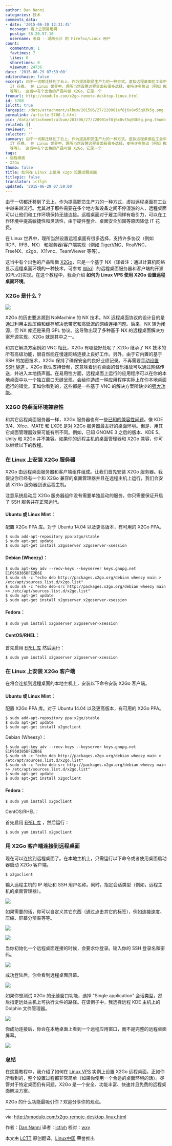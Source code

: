 ```yaml
---
author: Dan Nanni
categories: 技术
comments_data:
- date: '2015-06-30 12:31:45'
  message: 看上去很易用啊
  postip: 58.20.97.10
  username: 来自 - 湖南长沙 的 Firefox/Linux 用户
count:
  commentnum: 1
  favtimes: 7
  likes: 0
  sharetimes: 0
  viewnum: 24736
date: '2015-06-29 07:59:00'
editorchoice: false
excerpt: 由于一切都迁移到了云上，作为提高职员生产力的一种方式，虚拟远程桌面在工业中越来越流行。尤其对于那些需要在多个地方和设备之间不停漫游的人，远程桌面可以让他们和工作环境保持无缝连接。远程桌面对于雇主同样有吸引力，可以在工作环境中提高敏捷性和灵活性，由于硬件整合、桌面安全加固等原因降低
  IT 花费。 在 Linux 世界中，理所当然设置远程桌面有很多选择，支持许多协议（例如 RDP、RFB、NX） 和服务器/客户端实现（例如 TigerVNC、RealVNC、FreeNX、x2go、X11vnc、TeamViewer
  等等）。 这当中有个出色的产品叫做 X2Go，它是一个
fromurl: http://xmodulo.com/x2go-remote-desktop-linux.html
id: 5708
islctt: true
largepic: /data/attachment/album/201506/27/220901ef8j6x8v55q03k5g.png
permalink: /article-5708-1.html
pic: /data/attachment/album/201506/27/220901ef8j6x8v55q03k5g.png.thumb.jpg
related: []
reviewer: ''
selector: ''
summary: 由于一切都迁移到了云上，作为提高职员生产力的一种方式，虚拟远程桌面在工业中越来越流行。尤其对于那些需要在多个地方和设备之间不停漫游的人，远程桌面可以让他们和工作环境保持无缝连接。远程桌面对于雇主同样有吸引力，可以在工作环境中提高敏捷性和灵活性，由于硬件整合、桌面安全加固等原因降低
  IT 花费。 在 Linux 世界中，理所当然设置远程桌面有很多选择，支持许多协议（例如 RDP、RFB、NX） 和服务器/客户端实现（例如 TigerVNC、RealVNC、FreeNX、x2go、X11vnc、TeamViewer
  等等）。 这当中有个出色的产品叫做 X2Go，它是一个
tags:
- 远程桌面
- X2Go
thumb: false
title: 如何在 Linux 上使用 x2go 设置远程桌面
titlepic: false
translator: ictlyh
updated: '2015-06-29 07:59:00'
---
```


由于一切都迁移到了云上，作为提高职员生产力的一种方式，虚拟远程桌面在工业中越来越流行。尤其对于那些需要在多个地方和设备之间不停漫游的人，远程桌面可以让他们和工作环境保持无缝连接。远程桌面对于雇主同样有吸引力，可以在工作环境中提高敏捷性和灵活性，由于硬件整合、桌面安全加固等原因降低 IT 花费。


在 Linux 世界中，理所当然设置远程桌面有很多选择，支持许多协议（例如 RDP、RFB、NX） 和服务器/客户端实现（例如 [TigerVNC](http://ask.xmodulo.com/centos-remote-desktop-vps.html)、RealVNC、FreeNX、x2go、X11vnc、TeamViewer 等等）。


这当中有个出色的产品叫做 [X2Go](http://wiki.x2go.org/)，它是一个基于 NX（译者注：通过计算机网络显示远程桌面环境的一种技术，可参考 [Wiki](https://en.wikipedia.org/wiki/NX_technology)）的远程桌面服务器和客户端的开源(GPLv2)实现。在这个教程中，我会介绍 **如何为 Linux VPS 使用 X2Go 设置远程桌面环境**。


### X2Go 是什么？


![](/data/attachment/album/201506/27/220901ef8j6x8v55q03k5g.png)


X2Go 的历史要追溯到 NoMachine 的 NX 技术。NX 远程桌面协议的设计目的是通过利用主动压缩和缓存解决低带宽和高延迟的网络连接问题。后来，NX 转为闭源，但 NX 库还是采用 GPL 协议。这导致出现了多种基于 NX 的远程桌面解决方案开源实现，X2Go 就是其中之一。


和其它解决方案例如 VNC 相比，X2Go 有哪些好处呢？ X2Go 继承了 NX 技术的所有高级功能，很自然能在慢速网络连接上良好工作。另外，由于它内置的基于 SSH 的加密技术，X2Go 保持了确保安全的良好业绩记录。不再需要[手动设置 SSH 隧道](http://xmodulo.com/how-to-set-up-vnc-over-ssh.html) 。X2Go 默认支持音频，这意味着远程桌面的音乐播放可以通过网络传送，并进入本地扬声器。在易用性方面，远程桌面上运行的应用程序可以在你的本地桌面中以一个独立窗口无缝呈现，会给你造成一种应用程序实际上在你本地桌面运行的错觉。正如你看到的，这些都是一些基于 VNC 的解决方案所缺少的[强大功能](http://wiki.x2go.org/doku.php/doc:newtox2go)。


### X2GO 的桌面环境兼容性


和其它远程桌面服务器一样，X2Go 服务器也有一些[已知的兼容性问题](http://wiki.x2go.org/doku.php/doc:de-compat)。像 KDE 3/4、Xfce、MATE 和 LXDE 是对 X2Go 服务器最友好的桌面环境。但是，用其它桌面管理器效果可能有所不同。例如，已知 GNOME 3 之后的版本、KDE 5、Unity 和 X2Go 并不兼容。如果你的远程主机的桌面管理器和 X2Go 兼容，你可以继续以下的教程。


### 在 Linux 上安装 X2Go 服务器


X2Go 由远程桌面服务器和客户端组件组成。让我们首先安装 X2Go 服务器。我假设你已经有一个和 X2Go 兼容的桌面管理器并且在远程主机上运行，我们会安装 X2Go 服务器到该远程主机。


注意系统启动后 X2Go 服务器组件没有需要单独启动的服务。你只需要保证开启了 SSH 服务并在正常运行。


#### Ubuntu 或 Linux Mint：


配置 X2Go PPA 库。对于 Ubuntu 14.04 以及更高版本，有可用的 X2Go PPA。



```
$ sudo add-apt-repository ppa:x2go/stable
$ sudo apt-get update
$ sudo apt-get install x2goserver x2goserver-xsession

```

#### Debian (Wheezy)：



```
$ sudo apt-key adv --recv-keys --keyserver keys.gnupg.net E1F958385BFE2B6E
$ sudo sh -c "echo deb http://packages.x2go.org/debian wheezy main > /etc/apt/sources.list.d/x2go.list"
$ sudo sh -c "echo deb-src http://packages.x2go.org/debian wheezy main >> /etc/apt/sources.list.d/x2go.list"
$ sudo apt-get update
$ sudo apt-get install x2goserver x2goserver-xsession

```

#### Fedora：



```
$ sudo yum install x2goserver x2goserver-xsession

```

#### CentOS/RHEL：


首先启用 [EPEL 库](/article-2324-1.html) 然后运行：



```
$ sudo yum install x2goserver x2goserver-xsession 

```

### 在 Linux 上安装 X2Go 客户端


在将会连接到远程桌面的本地主机上，安装以下命令安装 X2Go 客户端。


#### Ubuntu 或 Linux Mint：


配置 X2Go PPA 库。对于 Ubuntu 14.04 以及更高版本，有可用的 X2Go PPA。



```
$ sudo add-apt-repository ppa:x2go/stable
$ sudo apt-get update
$ sudo apt-get install x2goclient

```

Debian (Wheezy)：



```
$ sudo apt-key adv --recv-keys --keyserver keys.gnupg.net E1F958385BFE2B6E
$ sudo sh -c "echo deb http://packages.x2go.org/debian wheezy main > /etc/apt/sources.list.d/x2go.list"
$ sudo sh -c "echo deb-src http://packages.x2go.org/debian wheezy main >> /etc/apt/sources.list.d/x2go.list"
$ sudo apt-get update
$ sudo apt-get install x2goclient

```

#### Fedora：



```
$ sudo yum install x2goclient

```

CentOS/RHEL：


首先启用 [EPEL 库](/article-2324-1.html) ，然后运行：



```
$ sudo yum install x2goclient 

```

### 用 X2Go 客户端连接到远程桌面


现在可以连接到远程桌面了。在本地主机上，只需运行以下命令或者使用桌面启动器启动 X2Go 客户端。



```
$ x2goclient

```

输入远程主机的 IP 地址和 SSH 用户名称。同时，指定会话类型（例如，远程主机的桌面管理器）。


![](/data/attachment/album/201506/27/220923le1bvv1bwv1kmkia.jpg)


如果需要的话，你可以自定义其它东西（通过点击其它的标签），例如连接速度、压缩、屏幕分辨率等等。


![](/data/attachment/album/201506/27/220925zjyufyada5gnaxeg.jpg)


![](/data/attachment/album/201506/27/220929zqqukaaazjqksczh.jpg)


当你初始化一个远程桌面连接的时候，会要求你登录。输入你的 SSH 登录名和密码。


![](/data/attachment/album/201506/27/220931zsc3fc55z8mmcss3.jpg)


成功登陆后，你会看到远程桌面屏幕。


![](/data/attachment/album/201506/27/220934yzr9fm73bj9uuibg.jpg)


如果你想测试 X2Go 的无缝窗口功能，选择 "Single application" 会话类型，然后指定远处主机上可执行文件的路径。在该例子中，我选择远程 KDE 主机上的 Dolphin 文件管理器。


![](/data/attachment/album/201506/27/220943njwwyva3bwaybh31.jpg)


你成功连接后，你会在本地桌面上看到一个远程应用窗口，而不是完整的远程桌面屏幕。


![](/data/attachment/album/201506/27/220944b8bqyltzx9xd9b5y.jpg)


### 总结


在这篇教程中，我介绍了如何在 [Linux VPS](http://xmodulo.com/go/digitalocean) 实例上设置 X2Go 远程桌面。正如你所看到的，整个设置过程都非常简单（如果你使用一个合适的桌面环境的话）。尽管对于特定桌面仍有问题，X2Go 是一个安全、功能丰富、快速并且免费的远程桌面解决方案。


X2Go 的什么功能最吸引你？欢迎分享你的观点。




---


via: <http://xmodulo.com/x2go-remote-desktop-linux.html>


作者：[Dan Nanni](http://xmodulo.com/author/nanni) 译者：[ictlyh](https://github.com/ictlyh) 校对：[wxy](https://github.com/wxy)


本文由 [LCTT](https://github.com/LCTT/TranslateProject) 原创翻译，[Linux中国](http://linux.cn/) 荣誉推出